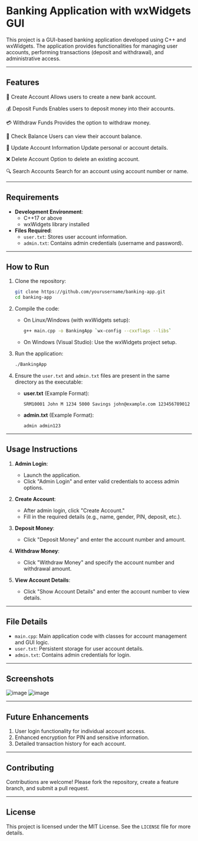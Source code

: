 
# Banking Application with wxWidgets GUI

This project is a GUI-based banking application developed using C++ and wxWidgets. The application provides functionalities for managing user accounts, performing transactions (deposit and withdrawal), and administrative access.

---

## Features


🌟 Create Account
Allows users to create a new bank account.

💰 Deposit Funds
Enables users to deposit money into their accounts.

💳 Withdraw Funds
Provides the option to withdraw money.

📄 Check Balance
Users can view their account balance.

🔄 Update Account Information
Update personal or account details.

❌ Delete Account
Option to delete an existing account.

🔍 Search Accounts
Search for an account using account number or name.

---

## Requirements

- **Development Environment**:
  - C++17 or above
  - wxWidgets library installed
- **Files Required**:
  - `user.txt`: Stores user account information.
  - `admin.txt`: Contains admin credentials (username and password).

---

## How to Run

1. Clone the repository:
   ```bash
   git clone https://github.com/yourusername/banking-app.git
   cd banking-app
   ```

2. Compile the code:
   - On Linux/Windows (with wxWidgets setup):
     ```bash
     g++ main.cpp -o BankingApp `wx-config --cxxflags --libs`
     ```
   - On Windows (Visual Studio): Use the wxWidgets project setup.

3. Run the application:
   ```bash
   ./BankingApp
   ```

4. Ensure the `user.txt` and `admin.txt` files are present in the same directory as the executable:
   - **user.txt** (Example Format):
     ```
     SRM10001 John M 1234 5000 Savings john@example.com 123456789012
     ```
   - **admin.txt** (Example Format):
     ```
     admin admin123
     ```

---

## Usage Instructions

1. **Admin Login**:
   - Launch the application.
   - Click "Admin Login" and enter valid credentials to access admin options.

2. **Create Account**:
   - After admin login, click "Create Account."
   - Fill in the required details (e.g., name, gender, PIN, deposit, etc.).

3. **Deposit Money**:
   - Click "Deposit Money" and enter the account number and amount.

4. **Withdraw Money**:
   - Click "Withdraw Money" and specify the account number and withdrawal amount.

5. **View Account Details**:
   - Click "Show Account Details" and enter the account number to view details.

---

## File Details

- `main.cpp`: Main application code with classes for account management and GUI logic.
- `user.txt`: Persistent storage for user account details.
- `admin.txt`: Contains admin credentials for login.

---

## Screenshots
![image](https://github.com/user-attachments/assets/2d1331dc-6540-4d8a-951e-4946246f8c1f)
![image](https://github.com/user-attachments/assets/ec7e4793-2780-48a6-8309-567e7c449892)



---

## Future Enhancements

1. User login functionality for individual account access.
2. Enhanced encryption for PIN and sensitive information.
3. Detailed transaction history for each account.

---

## Contributing

Contributions are welcome! Please fork the repository, create a feature branch, and submit a pull request.

---

## License

This project is licensed under the MIT License. See the `LICENSE` file for more details.
